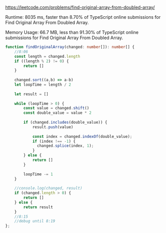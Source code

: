 https://leetcode.com/problems/find-original-array-from-doubled-array/



Runtime: 8035 ms, faster than 8.70% of TypeScript online submissions for Find Original Array From Doubled Array.

Memory Usage: 66.7 MB, less than 91.30% of TypeScript online submissions for Find Original Array From Doubled Array.



```typescript
function findOriginalArray(changed: number[]): number[] {
    //8:06
    const length = changed.length
    if ((length % 2) != 0) {
        return []
    }
    
    changed.sort((a,b) => a-b)
    let loopTime = length / 2
    
    let result = []
    
    while (loopTime > 0) {
        const value = changed.shift()
        const double_value = value * 2
        
        if (changed.includes(double_value)) {
            result.push(value)  
            
            const index = changed.indexOf(double_value);
            if (index !== -1) {
              changed.splice(index, 1);
            }
        } else {
            return []
        }
        
        loopTime -= 1
    }
    
    //console.log(changed, result)
    if (changed.length > 0) {
        return []
    } else {
        return result
    }
    //8:15
    //debug until 8:19
};
```
